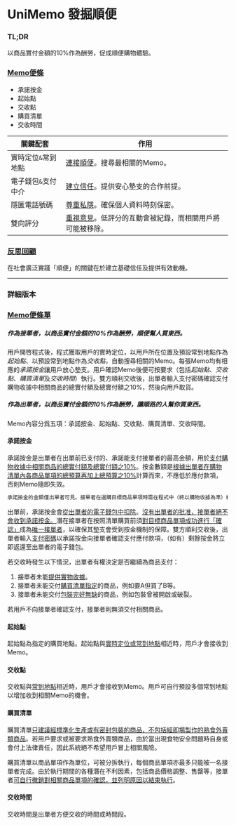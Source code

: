 # UniMemo 發掘順便

### TL;DR

以商品實付金額的10%作為酬勞，促成順便購物體驗。

### <u>Memo便條</u>

- 承諾按金
- 起始點
- 交收點
- 購買清單
- 交收時間

| 關鍵配套            | 作用                                                         |
| ------------------- | ------------------------------------------------------------ |
| 實時定位`&`常到地點 | <u>連接順便</u>。搜尋最相關的Memo。                          |
| 電子錢包`&`支付中介 | <u>建立信任</u>。提供安心墊支的合作前提。                    |
| 隱匿電話號碼        | <u>尊重私隱</u>。確保個人資料時刻保密。                      |
| 雙向評分            | <u>重視意見</u>。低評分的互動會被紀錄，而相關用戶將可能被移除。 |



### <u>反思回顧</u>

在社會廣泛實踐「順便」的關鍵在於建立基礎信任及提供有效動機。



___





### 詳細版本

### <u>Memo便條單</u>

##### 作為接單者，以商品實付金額的10%作為酬勞，順便幫人買東西。

用戶開啓程式後，程式獲取用戶的實時定位，以用戶所在位置及預設常到地點作為*起始點*、以預設常到地點作為*交收點*，自動搜尋相關的Memo。每張Memo均有相應的*承諾按金*讓用戶放心墊支。用戶確認Memo後便可按要求（包括*起始點*、*交收點*、*購買清單*及*交收時間*）執行。雙方順利交收後，出單者輸入支付密碼確認支付購物收據中相關商品的總實付額及總實付額之10%，然後向用戶取貨。

##### 作為出單者，以商品實付金額的10%作為酬勞，讓順路的人幫你買東西。

Memo內容分爲五項：承諾按金、起始點、交收點、購買清單、交收時間。

#### 承諾按金

承諾按金是出單者在出單前已支付的、承諾能支付接單者的最高金額，用於<u>支付購物收據中相關商品的總實付額及總實付額之10%</u>。按金數額是<u>根據出單者在購物清單內各商品單項的總預算再加上總預算之10%</u>計算而來，不應低於應付款項，否則Memo隨即失效。

```markdown
承諾按金的金額僅出單者可見。接單者在選購目標商品單項時需在程式中（終以購物收據為準）紀錄實付單價，系統即時後台覆核其承諾按金是否充足。若承諾按金足夠，則反映出單者有能力支付此項商品。若承諾按金不足，該Memo乃至接單者對相關商品單項的執行確認隨即失效。
```

出單前，承諾按金會<u>從出單者的電子錢包中扣除</u>。<u>沒有出單者的批准，接單者絕不會收到承諾按金。</u>潛在接單者在按照清單購買前須<u>對目標商品單項成功進行「確認」</u>成為<u>唯一接單者</u>，以確保其墊支會受到按金機制的保障。雙方順利交收後，出單者輸入<u>支付密碼</u>以承諾按金向接單者確認支付應付款項，（如有）剩餘按金將立即返還至出單者的電子錢包。

若交收時發生以下情況，出單者有權決定是否繼續為商品支付：

1. 接單者未能<u>提供實物收據</u>。
2. 接單者未能交付<u>購買清單指定</u>的商品，例如要A但買了B等。
3. 接單者未能交付<u>包裝完好無缺</u>的商品，例如包裝曾被開啟或破裂。

若用戶不向接單者確認支付，接單者則無須交付相關商品。



#### 起始點

起始點為指定的購買地點。起始點與<u>實時定位或常到地點</u>相近時，用戶才會接收到Memo。



#### 交收點

交收點與<u>常到地點</u>相近時，用戶才會接收到Memo。用戶可自行預設多個常到地點以增加收到相關Memo的機會。



#### 購買清單

購買清單<u>只建議經標準化生產或有密封包裝的商品，不包括經即場製作的熟食外賣類商品</u>。若用戶要求或被要求熟食外賣類商品，由於當出現食物安全問題時自身或會付上法律責任，因此系統絕不希望用戶冒上相關風險。

購買清單以商品單項作為單位，可被分拆執行，每個商品單項亦最多只能被一名接單者完成。由於執行期間的各種潛在不利因素，包括商品價格調整、售罄等，接單者<u>可自行撤銷對相關商品單項的確認，並列明原因以結束執行</u>。



#### 交收時間

交收時間是出單者方便交收的時間或時間段。